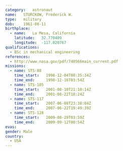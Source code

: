 ```yaml
---
category:	astronaut
name:	STURCKOW, Frederick W.
type:	military
dob:	1961-08-11
birthplace:
  - name:	La Mesa, California
    latitude:	32.770409
    longitude:	-117.020767
qualifications:
  - BSc in mechanical engineering
references:
  - http://www.nasa.gov/pdf/740566main_current.pdf
missions:
  - name: STS-88
    time_start:   1998-12-04T08:35:34Z
    time_end:     1998-12-16T03:54Z
  - name: STS-105
    time_start:   2001-08-10T21:10:14Z
    time_end:     2001-08-22T18:24Z
  - name: STS-117
    time_start:   2007-06-08T23:38:04Z
    time_end:     2007-06-22T19:49:39Z
  - name: STS-128
    time_start:   2009-08-29T03:59Z
    time_end:     2009-09-12T00:54Z
evas:
gender:	Male
country:
  - USA
---
```

